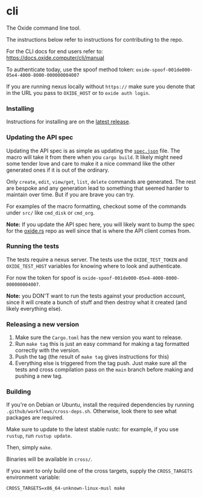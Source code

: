 # cli

The Oxide command line tool.

The instructions below refer to instructions for contributing to the repo.

For the CLI docs for end users refer to: https://docs.oxide.computer/cli/manual

To authenticate today, use the spoof method token: `oxide-spoof-001de000-05e4-4000-8000-000000004007`

If you are running nexus locally without `https://` make sure you denote that in
the URL you pass to `OXIDE_HOST` or to `oxide auth login`.

### Installing

Instructions for installing are on the [latest release](https://github.com/oxidecomputer/cli/releases).

### Updating the API spec

Updating the API spec is as simple as updating the [`spec.json`](spec.json) file. The macro will take it from there when
you `cargo build`. It likely might need some tender love and care to make it a nice command like the other generated ones
if it is out of the ordinary.

Only `create`, `edit`, `view/get`, `list`, `delete` commands are generated. The rest are bespoke and any generation lead to something
that seemed harder to maintain over time. But if you are brave you can try.

For examples of the macro formatting, checkout some of the commands under `src/` like `cmd_disk` or `cmd_org`.

**Note:** If you update the API spec here, you will likely want to bump the spec for the [oxide.rs](https://github.com/oxidecomputer/oxide.rs)
repo as well since that is where the API client comes from.

### Running the tests

The tests require a nexus server. The tests use the `OXIDE_TEST_TOKEN` and `OXIDE_TEST_HOST` variables for knowing where to look and authenticate.

For now the token for spoof is `oxide-spoof-001de000-05e4-4000-8000-000000004007`.

**Note:** you DON'T want to run the tests against your production account, since it will create a bunch of stuff and then destroy what it created (and likely everything else).

### Releasing a new version

1. Make sure the `Cargo.toml` has the new version you want to release.
2. Run `make tag` this is just an easy command for making a tag formatted
   correctly with the version.
3. Push the tag (the result of `make tag` gives instructions for this)
4. Everything else is triggered from the tag push. Just make sure all the tests
   and cross compilation pass on the `main` branch before making and pushing
   a new tag.

### Building

If you're on Debian or Ubuntu, install the required dependencies by running `.github/workflows/cross-deps.sh`. Otherwise, look there to see what packages are required.

Make sure to update to the latest stable rustc: for example, if you use `rustup`, run `rustup update`.

Then, simply `make`.

Binaries will be available in `cross/`.

If you want to only build one of the cross targets, supply the `CROSS_TARGETS` environment variable:

    CROSS_TARGETS=x86_64-unknown-linux-musl make


